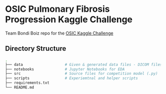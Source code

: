 # OSIC Pulmonary Fibrosis Progression Kaggle Challenge
Team Bondi Boiz repo for the [OSIC Kaggle Challenge](https://www.kaggle.com/c/osic-pulmonary-fibrosis-progression/overview)

## Directory Structure

```bash
.
├── data                   # Given & generated data files - DICOM files are git-ignored
├── notebooks              # Jupyter Notebooks for EDA
├── src                    # Source files for competition model (.py)
├── scripts                # Experiemtnal and helper scripts
├── requirements.txt  
└── README.md
```
